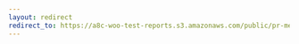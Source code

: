 ```yaml
---
layout: redirect
redirect_to: https://a8c-woo-test-reports.s3.amazonaws.com/public/pr-merge/40133/api/index.html
---
```

